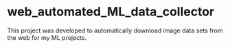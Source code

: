 # web_automated_ML_data_collector
This project was developed to automatically download image data sets from the web for my ML projects.

